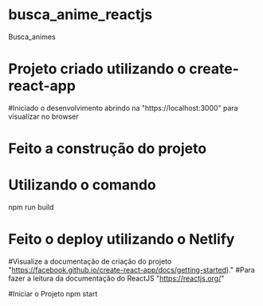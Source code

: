 # busca_anime_reactjs
Busca_animes

# Projeto criado utilizando o create-react-app

#Iniciado o desenvolvimento abrindo na "https://localhost:3000" para visualizar no browser
# Feito a construção do projeto 
# Utilizando o comando 
 npm run build 
 
 # Feito o deploy utilizando o Netlify
 
 #Visualize a documentação de criação do projeto "https://facebook.github.io/create-react-app/docs/getting-started)."
 #Para fazer a leitura da documentação do ReactJS "https://reactjs.org/"
 
 #Iniciar o Projeto
  npm start
